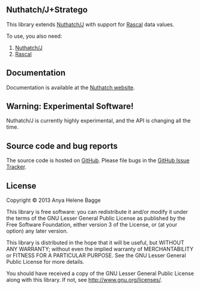 ## Nuthatch/J+Stratego

This library extends [Nuthatch/J](http://nuthatchery.org/) with support
for [Rascal](http://www.rascal-mpl.org/) data values.

To use, you also need:

1. [Nuthatch/J](https://github.com/nuthatchery/nuthatch)
2. [Rascal](http://www.rascal-mpl.org/)

## Documentation

Documentation is available at the [Nuthatch website](http://nuthatchery.org/docs/).

## Warning: Experimental Software!

Nuthatch/J is currently highly experimental, and the API is changing all the time.

## Source code and bug reports

The source code is hosted on [GitHub](https://github.com/nuthatchery/nuthatch-rascal).
Please file bugs in the [GitHub Issue Tracker](https://github.com/nuthatchery/nuthatch-rascal/issues).

## License
  Copyright © 2013 Anya Helene Bagge
  
  This library is free software: you can redistribute it and/or modify
  it under the terms of the GNU Lesser General Public License as
  published by the Free Software Foundation, either version 3 of the
  License, or (at your option) any later version.

  This library is distributed in the hope that it will be useful,
  but WITHOUT ANY WARRANTY; without even the implied warranty of
  MERCHANTABILITY or FITNESS FOR A PARTICULAR PURPOSE.  See the
  GNU Lesser General Public License for more details.

  You should have received a copy of the GNU Lesser General Public License
  along with this library.  If not, see <http://www.gnu.org/licenses/>.
